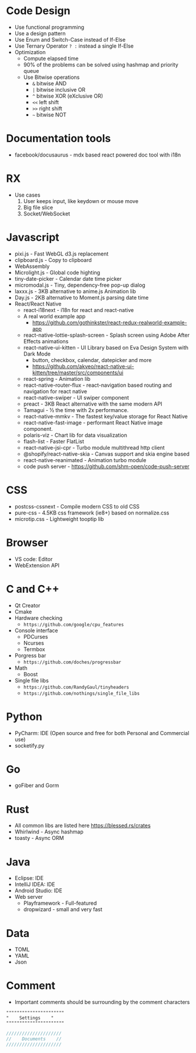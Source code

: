 Code Design
=====
* Use functional programming
* Use a design pattern
* Use Enum and Switch-Case instead of If-Else
* Use Ternary Operator `? :` instead a single If-Else
* Optimization
  * Compute elapsed time
  * 90% of the problems can be solved using hashmap and priority queue
  * Use Bitwise operations
    * `&` bitwise AND
    * `|` bitwise inclusive OR
    * `^` bitwise XOR (eXclusive OR)
    * `<<` left shift
    * `>>` right shift
    * `~` bitwise NOT

Documentation tools
=====
* facebook/docusaurus - mdx based react powered doc tool with i18n

RX
=====
* Use cases
  1. User keeps input, like keydown or mouse move
  2. Big file slice
  3. Socket/WebSocket

Javascript
=====
* pixi.js - Fast WebGL d3.js replacement
* clipboard.js - Copy to clipboard
* WebAssembly
* Microlight.js - Global code highting
* tiny-date-picker - Calendar date time picker
* micromodal.js - Tiny, dependency-free pop-up dialog
* laxxx.js - 3KB alternative to anime.js Animation lib
* Day.js - 2KB alternative to Moment.js parsing date time
* React/React Native
  * react-i18next - i18n for react and react-native
  * A real world example app
    * https://github.com/gothinkster/react-redux-realworld-example-app
  * react-native-lottie-splash-screen - Splash screen using Adobe After Effects animations
  * react-native-ui-kitten - UI Library based on Eva Design System with Dark Mode
    * button, checkbox, calendar, datepicker and more
    * https://github.com/akveo/react-native-ui-kitten/tree/master/src/components/ui
  * react-spring - Animation lib
  * react-native-router-flux - react-navigation based routing and navigation for react native
  * react-native-swiper - UI swiper component
  * preact - 3KB React alternative with the same modern API
  * Tamagui - ½ the time with 2x performance.
  * react-native-mmkv - The fastest key/value storage for React Native
  * react-native-fast-image - performant React Native image component.
  * polaris-viz - Chart lib for data visualization
  * flash-list - Faster FlatList
  * react-native-jsi-cpr - Turbo module multithread http client
  * @shopify/react-native-skia - Canvas support and skia engine based
  * react-native-reanimated - Animation turbo module
  * code push server - https://github.com/shm-open/code-push-server

CSS
=====
* postcss-cssnext - Compile modern CSS to old CSS
* pure-css - 4.5KB css framework (ie8+) based on normalize.css
* microtip.css - Lightweight tooptip lib

Browser
=====
* VS code: Editor
* WebExtension API

C and C++
=====
* Qt Creator
* Cmake
* Hardware checking
  * `https://github.com/google/cpu_features`
* Console interface
  * PDCurses
  * Ncurses
  * Termbox
* Porgress bar
  * `https://github.com/doches/progressbar`
* Math
  * Boost
* Single file libs
  * `https://github.com/RandyGaul/tinyheaders`
  * `https://github.com/nothings/single_file_libs`

Python
=====
* PyCharm: IDE (Open source and free for both Personal and Commercial use)
* socketify.py

Go
=====
* goFiber and Gorm

Rust
=====
* All common libs are listed here https://blessed.rs/crates
* Whirlwind - Async hashmap
* toasty - Async ORM

Java
=====
* Eclipse: IDE
* IntelliJ IDEA: IDE
* Android Studio: IDE
* Web server
  * Playframework - Full-featured
  * dropwizard - small and very fast

Data
=====
* TOML
* YAML
* Json

Comment
=====
* Important comments should be surrounding by the comment characters
```vim
""""""""""""""""""""""
"    Settings    "
""""""""""""""""""""""
```
```c
/////////////////////
//    Documents    //
/////////////////////
```
